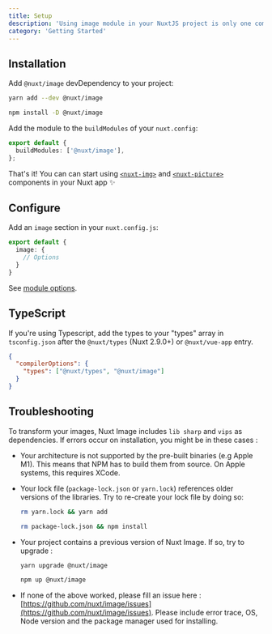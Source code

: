 ```yaml
---
title: Setup
description: 'Using image module in your NuxtJS project is only one command away ✨'
category: 'Getting Started'
---
```


## Installation

Add `@nuxt/image` devDependency to your project:

<code-group>
  <code-block label="Yarn" active>

```bash
yarn add --dev @nuxt/image
```

  </code-block>
  <code-block label="NPM">

```bash
npm install -D @nuxt/image
```

  </code-block>
</code-group>

Add the module to the `buildModules` of your `nuxt.config`:

```ts [nuxt.config.js]
export default {
  buildModules: ['@nuxt/image'],
};
```

<alert type="success">

That's it! You can can start using [`<nuxt-img>`](/components/nuxt-img) and [`<nuxt-picture>`](/components/nuxt-picture) components in your Nuxt app ✨

</alert>

## Configure

Add an `image` section in your `nuxt.config.js`:

```ts [nuxt.config.js]
export default {
  image: {
    // Options
  }
}
```

See [module options](/api/options).

## TypeScript

If you're using Typescript, add the types to your "types" array in `tsconfig.json` after the `@nuxt/types` (Nuxt 2.9.0+) or `@nuxt/vue-app` entry.

```json [tsconfig.json]
{
  "compilerOptions": {
    "types": ["@nuxt/types", "@nuxt/image"]
  }
}
```

## Troubleshooting

To transform your images, Nuxt Image includes `lib sharp` and `vips` as dependencies. If errors occur on installation, you might be in these cases :

- Your architecture is not supported by the pre-built binaries (e.g Apple M1). This means that NPM has to build them from source. On Apple systems, this requires XCode.
- Your lock file (`package-lock.json` or `yarn.lock`) references older versions of the libraries. Try to re-create your lock file by doing so:
  <code-group>
    <code-block label="Yarn" active>

  ```bash
  rm yarn.lock && yarn add
  ```

    </code-block>
    <code-block label="NPM">

  ```bash
  rm package-lock.json && npm install
  ```

    </code-block>
  </code-group>

- Your project contains a previous version of Nuxt Image. If so, try to upgrade :
  <code-group>
    <code-block label="Yarn" active>

  ```bash
  yarn upgrade @nuxt/image
  ```

    </code-block>
    <code-block label="NPM">

  ```bash
  npm up @nuxt/image
  ```

    </code-block>
  </code-group>

- If none of the above worked, please fill an issue here : [https://github.com/nuxt/image/issues](https://github.com/nuxt/image/issues). Please include error trace, OS, Node version and the package manager used for installing.
